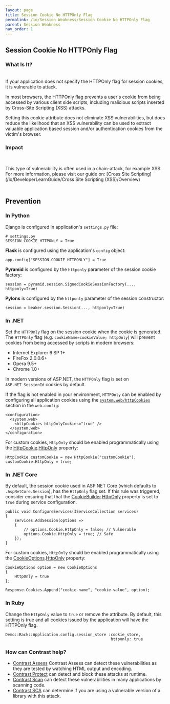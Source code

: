 ```yaml
---
layout: page
title: Session Cookie No HTTPOnly Flag
permalink: /io/Session Weakness/Session Cookie No HTTPOnly Flag
parent: Session Weakness
nav_order: 1
---
```


## Session Cookie No HTTPOnly Flag


### What Is It?
<br/>
If your application does not specify the HTTPOnly flag for session cookies, it is vulnerable to attack. 

In most browsers, the HTTPOnly flag prevents a user's cookie from being accessed by various client side scripts, including malicious scripts inserted by Cross-Site Scripting (XSS) attacks. 

Setting this cookie attribute does not eliminate XSS vulnerabilities, but does reduce the likelihood that an XSS vulnerability can be used to extract valuable application based session and/or authentication cookies from the victim's browser.


### Impact
<br/>

This type of vulnerability is often used in a chain-attack, for example XSS. 
For more information, please visit our guide on: [Cross Site Scripting](/io/DeveloperLearnGuide/Cross Site Scripting (XSS)/Overview)
<br/>
<br/>

## Prevention 

### In Python 


Django is configured in application's ```settings.py``` file: 
```
# settings.py
SESSION_COOKIE_HTTPONLY = True
``` 

**Flask** is configured using the application's ```config``` object: 

```
app.config["SESSION_COOKIE_HTTPONLY"] = True
``` 

**Pyramid** is configured by the ```httponly``` parameter of the session cookie factory: 

```
session = pyramid.session.SignedCookieSessionFactory(..., httponly=True)
``` 


**Pylons** is configured by the ```httponly``` parameter of the session constructor: 

```
session = beaker.session.Session(..., httponly=True) 
``` 

### In .NET 

Set the `HTTPOnly` flag on the session cookie when the cookie is generated. The `HTTPOnly` flag (e.g. `cookieName=cookieValue; httpOnly`) will prevent cookies from being accessed by scripts in modern browsers:
- Internet Explorer 6 SP 1+
- FireFox 2.0.0.6+
- Opera 9.5+
- Chrome 1.0+

In modern versions of ASP.NET, the `HTTPOnly` flag is set on `ASP.NET_SessionId` cookies by default.

If the flag is not enabled in your environment, `HTTPOnly` can be enabled by configuring all application cookies using  the [`system.web/httpCookies`](https://docs.microsoft.com/en-us/dotnet/api/system.web.configuration.httpcookiessection.httponlycookies) section in the `web.config`:
```
<configuration>
  <system.web>
    <httpCookies httpOnlyCookies="true" />
  </system.web>
</configuration>
```

For custom cookies, `HttpOnly` should be enabled programmatically using the [HttpCookie](https://docs.microsoft.com/en-us/dotnet/api/system.web.httpcookie).[HttpOnly](https://docs.microsoft.com/en-us/dotnet/api/system.web.httpcookie.httponly) property:
```
HttpCookie customCookie = new HttpCookie("customCookie");
customCookie.HttpOnly = true;
```

### In .NET Core

By default, the session cookie used in ASP.NET Core (which defaults to `.AspNetCore.Session`), has the `HttpOnly` flag set. If this rule was triggered, consider ensuring that that the [CookieBuilder](https://docs.microsoft.com/en-us/dotnet/api/microsoft.aspnetcore.http.cookiebuilder).[HttpOnly](https://docs.microsoft.com/en-us/dotnet/api/microsoft.aspnetcore.http.cookiebuilder.httponly) property is set to `true` during service configuration.

```
public void ConfigureServices(IServiceCollection services)
{
    services.AddSession(options =>
    {
        // options.Cookie.HttpOnly = false; // Vulnerable
        options.Cookie.HttpOnly = true; // Safe
    });
}
```

For custom cookies, `HttpOnly` should be enabled programmatically using the [CookieOptions](https://docs.microsoft.com/en-us/dotnet/api/microsoft.aspnetcore.http.cookieoptions).[HttpOnly](https://docs.microsoft.com/en-us/dotnet/api/microsoft.aspnetcore.http.cookieoptions.httponly) property:

```
CookieOptions option = new CookieOptions
{
    HttpOnly = true
};

Response.Cookies.Append("cookie-name", "cookie-value", option); 
```



### In Ruby

Change the `HttpOnly` value to `true` or remove the attribute. 
By default, this setting is true and all cookies issued by the application will have the HTTPOnly flag. 
```
Demo::Rack::Application.config.session_store :cookie_store,
                                              httponly: true
```




### How can Contrast help?

- [Contrast Assess](https://www.contrastsecurity.com/contrast-assess) Contrast Assess can detect these vulnerabilities as they are tested by watching HTML output and encoding.
- [Contrast Protect](https://www.contrastsecurity.com/contrast-protect) can detect and block these attacks at runtime. 
- [Contrast Scan](https://www.contrastsecurity.com/contrast-scan) can detect these vulnerabilities in many applications by scanning code.
- [Contrast SCA](https://www.contrastsecurity.com/contrast-sca) can determine if you are using a vulnerable version of a library with this attack.
